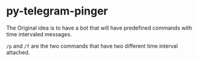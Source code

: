 # py-telegram-pinger

The Original idea is to have a bot that will have predefined commands with time intervaled messages.

`/p` and `/f` are the two commands that have two different time interval attached.